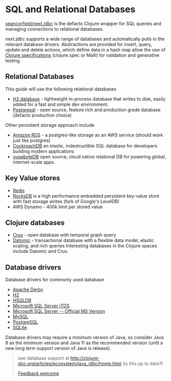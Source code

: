 # SQL and Relational Databases

[seancorfield/next.jdbc](https://github.com/seancorfield/next-jdbc) is the defacto Clojure wrapper for SQL queries and managing connections to relational databases.

next.jdbc supports a wide range of databases and automatically pulls in the relevant database drivers.  Abstractions are provided for insert, query, update and delete actions, which define data in a hash map allow the use of [Clojure specifications](http://practicalli.github.io/clojure/clojure-spec/) (clojure.spec or Malli) for validation and generative testing.


## Relational Databases
This guide will use the following relational databases

* [H2 database](h2-database.md) - lightweight in-process database that writes to disk, easily added for a fast and simple dev environment.
* [Postgresql](postgres-database.md) - open source, feature rich and production grade database (defacto production choice)

Other persistent storage approach include

* [Amazon RDS](https://aws.amazon.com/rds/) - a postgres-like storage as an AWS service (should work just like postgres)
* [CockroachDB](https://www.cockroachlabs.com/) an elastic, indestructible SQL database for developers building modern applications
* [yugabyteDB](https://www.yugabyte.com/) open source, cloud native relational DB for powering global, internet-scale apps.

## Key Value stores

* [Redis](https://redislabs.com/)
* [RocksDB](https://rocksdb.org/) is a high performance embedded persistent key-value store with fast storage writes (fork of Google's LevelDB)
* AWS Dynamo - 400k limit per stored value

## Clojure databases
* [Crux](https://opencrux.com/) - open database with temporal graph query
* [Datomic](https://www.datomic.com/) - transactional database with a flexible data model, elastic scaling, and rich queries
Interesting databases in the Clojure spaces include Datomic and Crux.

## Database drivers
Database drivers for commonly used database

* [Apache Derby](http://search.maven.org/#search%7Cgav%7C1%7Cg%3A%22org.apache.derby%22%20AND%20a%3A%22derby%22)
* [H2](http://search.maven.org/#search%7Cgav%7C1%7Cg%3A%22com.h2database%22%20AND%20a%3A%22h2%22)
* [HSQLDB](http://search.maven.org/#search%7Cgav%7C1%7Cg%3A%22hsqldb%22%20AND%20a%3A%22hsqldb%22)
* [Microsoft SQL Server jTDS](http://search.maven.org/#search%7Cgav%7C1%7Cg%3A%22net.sourceforge.jtds%22%20AND%20a%3A%22jtds%22)
* [Microsoft SQL Server -- Official MS Version](http://search.maven.org/#search%7Cga%7C1%7Cg%3A%22com.microsoft.sqlserver%22%20AND%20a%3A%22mssql-jdbc%22)
* [MySQL](http://search.maven.org/#search%7Cgav%7C1%7Cg%3A%22mysql%22%20AND%20a%3A%22mysql-connector-java%22)
* [PostgreSQL](http://search.maven.org/#search%7Cgav%7C1%7Cg%3A%22org.postgresql%22%20AND%20a%3A%22postgresql%22)
* [SQLite](http://search.maven.org/#search%7Cgav%7C1%7Cg%3A%22org.xerial%22%20AND%20a%3A%22sqlite-jdbc%22)

Database drivers may require a minimum version of Java, so consider Java 8 as the minimum version and Java 11 as the recommended version (until a new long term support version of Java is release).


> see database support at http://clojure-doc.org/articles/ecosystem/java_jdbc/home.html  (is this up to date?)


<!-- ## Reuse connections and connection pooling -->
<!-- SQL queries should reuse connections rather that starting a new connection each time, as this is an expensive operation. -->

<!-- http://clojure-doc.org/articles/ecosystem/java_jdbc/reusing_connections.html -->


<!-- Connection pooling use case: -->
<!-- Financial services corporation using HikariCP connection pool with Oracle DB, establishing a 32 channel connection pool to pull in data via clojure from a Tibco Enterprise message bus. -->




<!-- ## Writing SQL -->

<!-- * [Manipulating data with SQL - clojure-doc.org java.jdbc](http://clojure-doc.org/articles/ecosystem/java_jdbc/using_sql.html) -->
<!-- * [Using DDL and Metadata for common operations](http://clojure-doc.org/articles/ecosystem/java_jdbc/using_ddl.html) - eg. dropping tables -->

<!-- ## datafy / nav -->
<!-- ? what are these and how do they relate -->



> [Feedback welcome](https://github.com/practicalli/clojure-webapps-content/issues)
